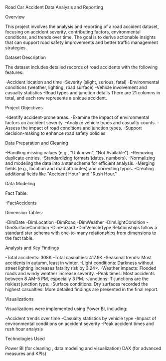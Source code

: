Road Car Accident Data Analysis and Reporting

Overview

This project involves the analysis and reporting of a road accident dataset, focusing on accident severity, contributing factors, environmental conditions, and trends over time. The goal is to derive actionable insights that can support road safety improvements and better traffic management strategies.

Dataset Description

The dataset includes detailed records of road accidents with the following features:

-Accident location and time
-Severity (slight, serious, fatal)
-Environmental conditions (weather, lighting, road surface)
-Vehicle involvement and casualty statistics
-Road types and junction details
There are 21 columns in total, and each row represents a unique accident.

Project Objectives

-Identify accident-prone areas.
-Examine the impact of environmental factors on accident severity.
-Analyze vehicle types and casualty counts.
-Assess the impact of road conditions and junction types.
-Support decision-making to enhance road safety policies.

Data Preparation and Cleaning

-Handling missing values (e.g., "Unknown", "Not Available").
-Removing duplicate entries.
-Standardizing formats (dates, numbers).
-Normalizing and modeling the data into a star schema for efficient analysis.
-Merging fields (e.g., location and road attributes) and correcting typos.
-Creating additional fields like "Accident Hour" and "Rush Hour."

Data Modeling

Fact Table:

-FactAccidents

Dimension Tables:

-DimDate
-DimLocation
-DimRoad
-DimWeather
-DimLightCondition
-DimSurfaceCondition
-DimHazard
-DimVehicleType
Relationships follow a standard star schema with one-to-many relationships from dimensions to the fact table.

Analysis and Key Findings

-Total accidents: 308K
-Total casualties: 417.9K
-Seasonal trends: Most accidents in autumn, least in winter.
-Light conditions: Darkness without street lighting increases fatality risk by 3.24×.
-Weather impacts: Flooded roads and windy weather increase severity.
-Peak times: Most accidents between 8 AM–5 PM, especially 3 PM.
-Junctions: T-junctions are the riskiest junction type.
-Surface conditions: Dry surfaces recorded the highest casualties.
More detailed findings are presented in the final report.

Visualizations

Visualizations were implemented using Power BI, including:

-Accident trends over time
-Casualty statistics by vehicle type
-Impact of environmental conditions on accident severity
-Peak accident times and rush hour analysis

Technologies Used

Power BI (for cleaning , data modeling and visualization)
DAX (for advanced measures and KPIs)
